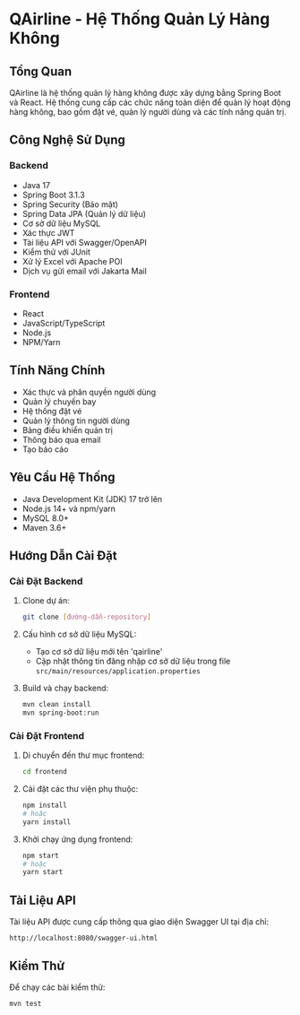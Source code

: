 # QAirline - Hệ Thống Quản Lý Hàng Không

## Tổng Quan
QAirline là hệ thống quản lý hàng không được xây dựng bằng Spring Boot và React. Hệ thống cung cấp các chức năng toàn diện để quản lý hoạt động hàng không, bao gồm đặt vé, quản lý người dùng và các tính năng quản trị.

## Công Nghệ Sử Dụng
### Backend
- Java 17
- Spring Boot 3.1.3
- Spring Security (Bảo mật)
- Spring Data JPA (Quản lý dữ liệu)
- Cơ sở dữ liệu MySQL
- Xác thực JWT
- Tài liệu API với Swagger/OpenAPI
- Kiểm thử với JUnit
- Xử lý Excel với Apache POI
- Dịch vụ gửi email với Jakarta Mail

### Frontend
- React
- JavaScript/TypeScript
- Node.js
- NPM/Yarn

## Tính Năng Chính
- Xác thực và phân quyền người dùng
- Quản lý chuyến bay
- Hệ thống đặt vé
- Quản lý thông tin người dùng
- Bảng điều khiển quản trị
- Thông báo qua email
- Tạo báo cáo

## Yêu Cầu Hệ Thống
- Java Development Kit (JDK) 17 trở lên
- Node.js 14+ và npm/yarn
- MySQL 8.0+
- Maven 3.6+

## Hướng Dẫn Cài Đặt

### Cài Đặt Backend
1. Clone dự án:
   ```bash
   git clone [đường-dẫn-repository]
   ```

2. Cấu hình cơ sở dữ liệu MySQL:
   - Tạo cơ sở dữ liệu mới tên 'qairline'
   - Cập nhật thông tin đăng nhập cơ sở dữ liệu trong file `src/main/resources/application.properties`

3. Build và chạy backend:
   ```bash
   mvn clean install
   mvn spring-boot:run
   ```

### Cài Đặt Frontend
1. Di chuyển đến thư mục frontend:
   ```bash
   cd frontend
   ```

2. Cài đặt các thư viện phụ thuộc:
   ```bash
   npm install
   # hoặc
   yarn install
   ```

3. Khởi chạy ứng dụng frontend:
   ```bash
   npm start
   # hoặc
   yarn start
   ```

## Tài Liệu API
Tài liệu API được cung cấp thông qua giao diện Swagger UI tại địa chỉ:
```
http://localhost:8080/swagger-ui.html
```

## Kiểm Thử
Để chạy các bài kiểm thử:
```bash
mvn test
```

